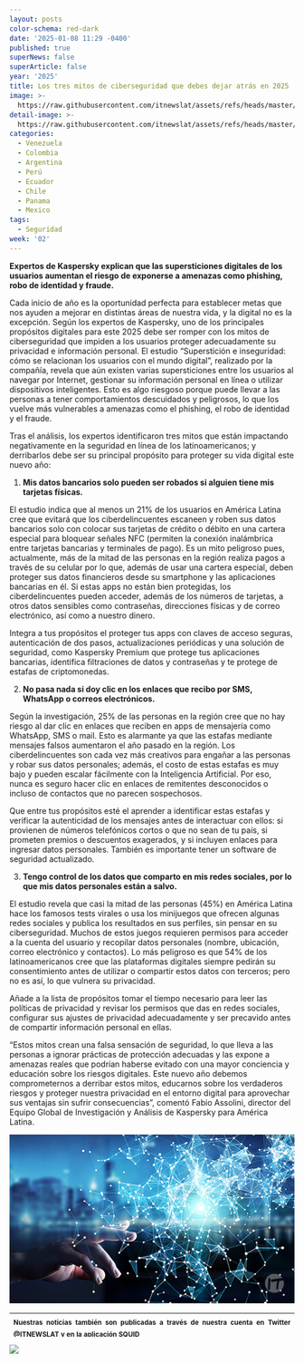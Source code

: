 ```yaml
---
layout: posts
color-schema: red-dark
date: '2025-01-08 11:29 -0400'
published: true
superNews: false
superArticle: false
year: '2025'
title: Los tres mitos de ciberseguridad que debes dejar atrás en 2025
image: >-
  https://raw.githubusercontent.com/itnewslat/assets/refs/heads/master/img/540x320/Datos-Transformacion-Digital-p.jpg
detail-image: >-
  https://raw.githubusercontent.com/itnewslat/assets/refs/heads/master/img/1024x680/Datos-Transformacion-Digital-g.jpg
categories:
  - Venezuela
  - Colombia
  - Argentina
  - Perú
  - Ecuador
  - Chile
  - Panama
  - Mexico
tags:
  - Seguridad
week: '02'
---
```

**Expertos de Kaspersky explican que las supersticiones digitales de los usuarios aumentan el riesgo de exponerse a amenazas como phishing, robo de identidad y fraude.**

Cada inicio de año es la oportunidad perfecta para establecer metas que nos ayuden a mejorar en distintas áreas de nuestra vida, y la digital no es la excepción. Según los expertos de Kaspersky, uno de los principales propósitos digitales para este 2025 debe ser romper con los mitos de ciberseguridad que impiden a los usuarios proteger adecuadamente su privacidad e información personal. El estudio “Superstición e inseguridad: cómo se relacionan los usuarios con el mundo digital”, realizado por la compañía, revela que aún existen varias supersticiones entre los usuarios al navegar por Internet, gestionar su información personal en línea o utilizar dispositivos inteligentes. Esto es algo riesgoso porque puede llevar a las personas a tener comportamientos descuidados y peligrosos, lo que los vuelve más vulnerables a amenazas como el phishing, el robo de identidad y el fraude.

Tras el análisis, los expertos identificaron tres mitos que están impactando negativamente en la seguridad en línea de los latinoamericanos; y derribarlos debe ser su principal propósito para proteger su vida digital este nuevo año:

1. **Mis datos bancarios solo pueden ser robados si alguien tiene mis tarjetas físicas.**

El estudio indica que al menos un 21% de los usuarios en América Latina cree que evitará que los ciberdelincuentes escaneen y roben sus datos bancarios solo con colocar sus tarjetas de crédito o débito en una cartera especial para bloquear señales NFC (permiten la conexión inalámbrica entre tarjetas bancarias y terminales de pago). Es un mito peligroso pues, actualmente, más de la mitad de las personas en la región realiza pagos a través de su celular por lo que, además de usar una cartera especial, deben proteger sus datos financieros desde su smartphone y las aplicaciones bancarias en él. Si estas apps no están bien protegidas, los ciberdelincuentes pueden acceder, además de los números de tarjetas, a otros datos sensibles como contraseñas, direcciones físicas y de correo electrónico, así como a nuestro dinero.

Integra a tus propósitos el proteger tus apps con claves de acceso seguras, autenticación de dos pasos, actualizaciones periódicas y una solución de seguridad, como Kaspersky Premium que protege tus aplicaciones bancarias, identifica filtraciones de datos y contraseñas y te protege de estafas de criptomonedas.

2. **No pasa nada si doy clic en los enlaces que recibo por SMS, WhatsApp o correos electrónicos.**

Según la investigación, 25% de las personas en la región cree que no hay riesgo al dar clic en enlaces que reciben en apps de mensajería como WhatsApp, SMS o mail. Esto es alarmante ya que las estafas mediante mensajes falsos aumentaron el año pasado en la región. Los ciberdelincuentes son cada vez más creativos para engañar a las personas y robar sus datos personales; además, el costo de estas estafas es muy bajo y pueden escalar fácilmente con la Inteligencia Artificial. Por eso, nunca es seguro hacer clic en enlaces de remitentes desconocidos o incluso de contactos que no parecen sospechosos.

Que entre tus propósitos esté el aprender a identificar estas estafas y verificar la autenticidad de los mensajes antes de interactuar con ellos: si provienen de números telefónicos cortos o que no sean de tu país, si prometen premios o descuentos exagerados, y si incluyen enlaces para ingresar datos personales. También es importante tener un software de seguridad actualizado.

3. **Tengo control de los datos que comparto en mis redes sociales, por lo que mis datos personales están a salvo.**

El estudio revela que casi la mitad de las personas (45%) en América Latina hace los famosos tests virales o usa los minijuegos que ofrecen algunas redes sociales y publica los resultados en sus perfiles, sin pensar en su ciberseguridad. Muchos de estos juegos requieren permisos para acceder a la cuenta del usuario y recopilar datos personales (nombre, ubicación, correo electrónico y contactos). Lo más peligroso es que 54% de los latinoamericanos cree que las plataformas digitales siempre pedirán su consentimiento antes de utilizar o compartir estos datos con terceros; pero no es así, lo que vulnera su privacidad.

Añade a la lista de propósitos tomar el tiempo necesario para leer las políticas de privacidad y revisar los permisos que das en redes sociales, configurar sus ajustes de privacidad adecuadamente y ser precavido antes de compartir información personal en ellas.

“Estos mitos crean una falsa sensación de seguridad, lo que lleva a las personas a ignorar prácticas de protección adecuadas y las expone a amenazas reales que podrían haberse evitado con una mayor conciencia y educación sobre los riesgos digitales. Este nuevo año debemos comprometernos a derribar estos mitos, educarnos sobre los verdaderos riesgos y proteger nuestra privacidad en el entorno digital para aprovechar sus ventajas sin sufrir consecuencias”, comentó Fabio Assolini, director del Equipo Global de Investigación y Análisis de Kaspersky para América Latina.

![](https://raw.githubusercontent.com/itnewslat/assets/refs/heads/master/img/540x320/Datos-Transformacion-Digital-p.jpg)

<table style="height: 42px;" width="569">
<tbody>
<tr>
<td style="text-align: justify;"><sub><strong>Nuestras noticias también son publicadas a través de nuestra cuenta en Twitter <a href="https://twitter.com/itnewslat?lang=es">@ITNEWSLAT</a> y en la aplicación <a href="https://squidapp.co/en/">SQUID</a></strong></sub></td>
</tr>
</tbody>
</table>

<img src="https://tracker.metricool.com/c3po.jpg?hash=56f88a41e39ab42c063cc51676587a04"/>